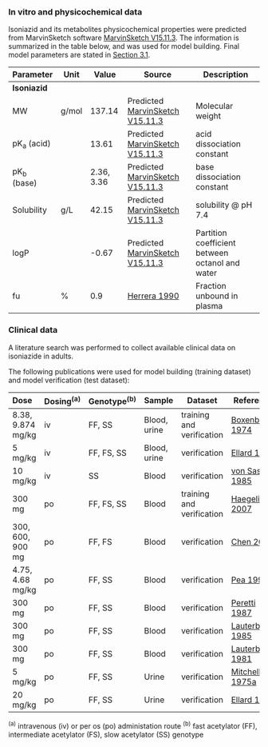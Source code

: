 ### In vitro and physicochemical data <a id="invitro-and-physico-chemical-data"></a>

Isoniazid and its metabolites physicochemical properties were predicted from MarvinSketch software  [MarvinSketch V15.11.3](#5-references). The information is summarized in the table below, and was used for model building. Final model parameters are stated in [Section 3.1](#31-isoniazide-final-input-parameters).

| **Parameter**           | **Unit** | **Value** | **Source**| **Description** |
| :---------------------- | ------| -----  | ------------------------------------ | ------------------------------------------------------------ |
| ****Isoniazid****                      |
| MW                      | g/mol    | 137.14    | Predicted [MarvinSketch V15.11.3](#5-references)   | Molecular weight |
| pK<sub>a</sub> (acid)   |          | 13.61      | Predicted [MarvinSketch V15.11.3](#5-references) | acid dissociation constant |
| pK<sub>b</sub> (base)   |          | 2.36, 3.36      | Predicted [MarvinSketch V15.11.3](#5-references)   | base dissociation constant |
| Solubility    | g/L    | 42.15      |  Predicted [MarvinSketch V15.11.3](#5-references)    | solubility @ pH 7.4|
| logP                    |          | -0.67     |Predicted [MarvinSketch V15.11.3](#5-references)| Partition coefficient between octanol and water |
| fu                      | %        | 0.9      |     [Herrera 1990](#5-references)           | Fraction unbound in plasma    | 


### Clinical data <a id="clinical-data"></a>

A literature search was performed to collect available clinical data on isoniazide in adults. 

The following publications were used for model building (training dataset) and model verification (test dataset):

| **Dose** | **Dosing<sup>(a)</sup>** |**Genotype<sup>(b)</sup>**|**Sample**|**Dataset**| **Reference** |
| :---------------------- | ------| -----  | ------------------------------------ | ----------------|---------------------------------------------- |
| 8.38, 9.874 mg/kg| iv | FF, SS|Blood, urine|training and verification|[Boxenbaum 1974](#5-references) |
| 5 mg/kg| iv |  FF, FS, SS|Blood, urine|verification|[Ellard 1973](#5-references) |
| 10 mg/kg| iv |  SS|Blood|verification|[von Sassen 1985](#5-references) |
| 300 mg| po |  FF, FS, SS|Blood|training and verification|[Haegeli 2007](#5-references) |
| 300, 600, 900 mg| po | FF, FS|Blood|verification|[Chen 2011](#5-references) |
| 4.75, 4.68 mg/kg| po | FF, SS|Blood|verification|[Pea 1999](#5-references) |
| 300 mg| po |FF, SS|Blood|verification|[Peretti 1987](#5-references) |
| 300 mg| po | FF, SS|Blood|verification|[Lauterburg 1985](#5-references) |
| 300 mg| po | FF, SS|Blood|verification|[Lauterburg 1981](#5-references) |
| 5 mg/kg| po | FF, SS|Urine|verification|[Mitchell 1975a](#5-references) |
| 20 mg/kg| po |FF, SS|Urine|verification|[Ellard 1976](#5-references) |

<sup>(a)</sup> intravenous (iv) or per os (po) administation route
<sup>(b)</sup> fast acetylator (FF), intermediate acetylator (FS), slow acetylator (SS) genotype
